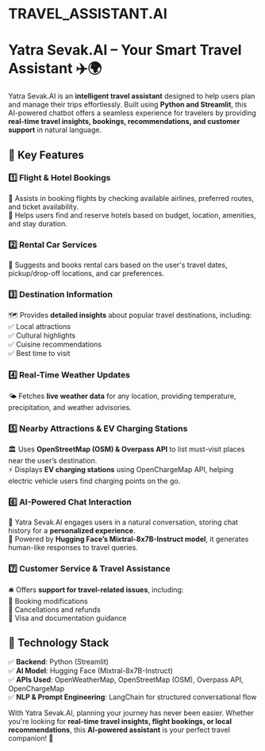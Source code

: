 # TRAVEL_ASSISTANT.AI

# **Yatra Sevak.AI – Your Smart Travel Assistant** ✈️🌍  

Yatra Sevak.AI is an **intelligent travel assistant** designed to help users plan and manage their trips effortlessly. Built using **Python and Streamlit**, this AI-powered chatbot offers a seamless experience for travelers by providing **real-time travel insights, bookings, recommendations, and customer support** in natural language.  

## 🌟 **Key Features**  

### 1️⃣ **Flight & Hotel Bookings**  
🔹 Assists in booking flights by checking available airlines, preferred routes, and ticket availability.  
🔹 Helps users find and reserve hotels based on budget, location, amenities, and stay duration.  

### 2️⃣ **Rental Car Services**  
🚗 Suggests and books rental cars based on the user's travel dates, pickup/drop-off locations, and car preferences.  

### 3️⃣ **Destination Information**  
🗺️ Provides **detailed insights** about popular travel destinations, including:  
✅ Local attractions  
✅ Cultural highlights  
✅ Cuisine recommendations  
✅ Best time to visit  

### 4️⃣ **Real-Time Weather Updates**  
🌤️ Fetches **live weather data** for any location, providing temperature, precipitation, and weather advisories.  

### 5️⃣ **Nearby Attractions & EV Charging Stations**  
🏛️ Uses **OpenStreetMap (OSM) & Overpass API** to list must-visit places near the user’s destination.  
⚡ Displays **EV charging stations** using OpenChargeMap API, helping electric vehicle users find charging points on the go.  

### 6️⃣ **AI-Powered Chat Interaction**  
💬 Yatra Sevak.AI engages users in a natural conversation, storing chat history for a **personalized experience**.  
🤖 Powered by **Hugging Face’s Mixtral-8x7B-Instruct model**, it generates human-like responses to travel queries.  

### 7️⃣ **Customer Service & Travel Assistance**  
🛎️ Offers **support for travel-related issues**, including:  
🔹 Booking modifications  
🔹 Cancellations and refunds  
🔹 Visa and documentation guidance  

## 🔧 **Technology Stack**  
✅ **Backend**: Python (Streamlit)  
✅ **AI Model**: Hugging Face (Mixtral-8x7B-Instruct)  
✅ **APIs Used**: OpenWeatherMap, OpenStreetMap (OSM), Overpass API, OpenChargeMap  
✅ **NLP & Prompt Engineering**: LangChain for structured conversational flow  

With Yatra Sevak.AI, planning your journey has never been easier. Whether you're looking for **real-time travel insights, flight bookings, or local recommendations**, this **AI-powered assistant** is your perfect travel companion! 🚀
